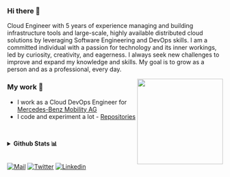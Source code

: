 ### Hi there 👋

Cloud Engineer with 5 years of experience managing and building infrastructure tools and large-scale, highly available distributed cloud solutions by leveraging Software Engineering and DevOps skills. I am a committed individual with a passion for technology and its inner workings, led by curiosity, creativity, and eagerness. I always seek new challenges to improve and expand my knowledge and skills. My goal is to grow as a person and as a professional, every day.

<!--
**man0s/man0s** is a ✨ _special_ ✨ repository because its `README.md` (this file) appears on your GitHub profile.

Here are some ideas to get you started:

- 🔭 I’m currently working on ...
- 🌱 I’m currently learning ...
- 👯 I’m looking to collaborate on ...
- 🤔 I’m looking for help with ...
- 💬 Ask me about ...
- 📫 How to reach me: ...
- 😄 Pronouns: ...
- ⚡ Fun fact: ...
-->

<img align='right' src="https://i.imgur.com/BTuzWVT.png" width="200">

### My work 🔭

- I work as a Cloud DevOps Engineer for [Mercedes-Benz Mobility AG](https://www.mercedes-benz-mobility.com/en/)
- I code and experiment a lot - [Repositories](https://github.com/man0s?tab=repositories)

&nbsp;
<details>
  <summary><b>Github Stats 📊</b></summary>
  <p align="center"> <img src="https://github-readme-stats.vercel.app/api?username=man0s&count_private=true&show_icons=true&include_all_commits=true" alt="Emmanouil Katefidis | Stats" />
</details>
&nbsp;

[![Mail](https://img.shields.io/badge/-Email-black?style=for-the-badge&logo=gmail)](mailto:e.katefidis@outlook.com)
[![Twitter](https://img.shields.io/badge/-Twitter-black?style=for-the-badge&logo=twitter)](https://twitter.com/EKatefidis)
[![Linkedin](https://img.shields.io/badge/-LinkedIn-black?style=for-the-badge&logo=Linkedin)](https://www.linkedin.com/in/man0s)
